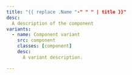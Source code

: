 ```yaml
---
title: "{{ replace .Name "-" " " | title }}"
desc:
  A description of the component
variants:
  - name: Component variant
    src: component
    classes: [component]
    desc:
      A variant description.

---
```


